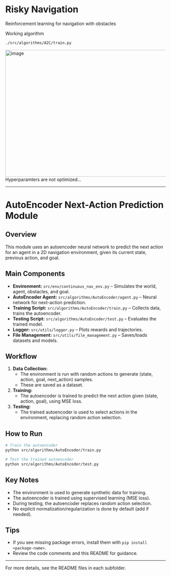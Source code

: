 # Risky Navigation

Reinforcement learning for navigation with obstacles

Working algorithm

```bash
./src/algorithms/A2C/train.py
```

<img width="996" height="397" alt="image" src="https://github.com/user-attachments/assets/c124e5eb-c2ca-429d-aca0-f4d5f4ea5a94" />
Hyperparamters are not optimized...


---

# AutoEncoder Next-Action Prediction Module

## Overview
This module uses an autoencoder neural network to predict the next action for an agent in a 2D navigation environment, given its current state, previous action, and goal.

## Main Components
- **Environment:** `src/env/continuous_nav_env.py` – Simulates the world, agent, obstacles, and goal.
- **AutoEncoder Agent:** `src/algorithms/AutoEncoder/agent.py` – Neural network for next-action prediction.
- **Training Script:** `src/algorithms/AutoEncoder/train.py` – Collects data, trains the autoencoder.
- **Testing Script:** `src/algorithms/AutoEncoder/test.py` – Evaluates the trained model.
- **Logger:** `src/utils/logger.py` – Plots rewards and trajectories.
- **File Management:** `src/utils/file_management.py` – Saves/loads datasets and models.

## Workflow
1. **Data Collection:**
	- The environment is run with random actions to generate (state, action, goal, next_action) samples.
	- These are saved as a dataset.
2. **Training:**
	- The autoencoder is trained to predict the next action given (state, action, goal), using MSE loss.
3. **Testing:**
	- The trained autoencoder is used to select actions in the environment, replacing random action selection.

## How to Run
```bash
# Train the autoencoder
python src/algorithms/AutoEncoder/train.py

# Test the trained autoencoder
python src/algorithms/AutoEncoder/test.py
```

## Key Notes
- The environment is used to generate synthetic data for training.
- The autoencoder is trained using supervised learning (MSE loss).
- During testing, the autoencoder replaces random action selection.
- No explicit normalization/regularization is done by default (add if needed).

## Tips
- If you see missing package errors, install them with `pip install <package-name>`.
- Review the code comments and this README for guidance.

---

For more details, see the README files in each subfolder.
